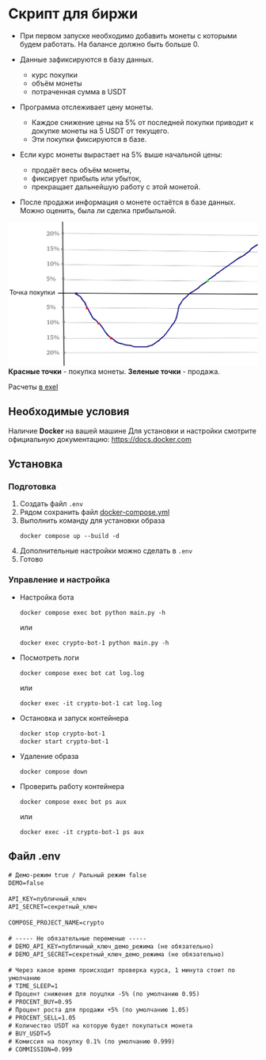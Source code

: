 # Скрипт для биржи
- При первом запуске необходимо добавить монеты с которыми будем работать. На балансе должно быть больше 0.

- Данные зафиксируются в базу данных.

    - курс покупки
    - объём монеты
    - потраченная сумма в USDT

- Программа отслеживает цену монеты.

    - Каждое снижение цены на 5% от последней покупки приводит к докупке монеты на 5 USDT от текущего.
    - Эти покупки фиксируются в базе.

- Если курс монеты вырастает на 5% выше начальной цены:

    - продаёт весь объём монеты,
    - фиксирует прибыль или убыток,
    - прекращает дальнейшую работу с этой монетой.

- После продажи информация о монете остаётся в базе данных. Можно оценить, была ли сделка прибыльной.

![График](info.png)
**Красные точки** - покупка монеты. **Зеленые точки** - продажа.

Расчеты [в exel](/calculations.xlsx)

## Необходимые условия
Наличие **Docker** на вашей машине
Для установки и настройки смотрите официальную документацию: https://docs.docker.com


## Установка
### Подготовка

1. Создать файл `.env`
2. Рядом сохранить файл [docker-compose.yml](/docker-compose.yml)
3. Выполнить команду для установки образа
    ```
    docker compose up --build -d
    ```
4. Дополнительные настройки можно сделать в `.env`
5. Готово

### Управление и настройка

- Настройка бота 
    ```
    docker compose exec bot python main.py -h
    ```
    или
    ```
    docker exec crypto-bot-1 python main.py -h
    ```

- Посмотреть логи

    ```
    docker compose exec bot cat log.log
    ```
    или
    ```
    docker exec -it crypto-bot-1 cat log.log
    ```

- Остановка и запуск контейнера
    ```
    docker stop crypto-bot-1
    docker start crypto-bot-1
    ```

- Удаление образа
    ```
    docker compose down
    ```

- Проверить работу контейнера
    ```
    docker compose exec bot ps aux
    ```
    или
    ```
    docker exec -it crypto-bot-1 ps aux
    ```

## Файл .env
```
# Демо-режим true / Ральный режим false
DEMO=false

API_KEY=публичный_ключ
API_SECRET=секретный_ключ

COMPOSE_PROJECT_NAME=crypto

# ----- Не обязательные переменые -----
# DEMO_API_KEY=публичный_ключ_демо_режима (не обязательно)
# DEMO_API_SECRET=секретный_ключ_демо_режима (не обязательно)

# Через какое время происходит проверка курса, 1 минута стоит по умолчанию
# TIME_SLEEP=1
# Процент снижения для поуцпки -5% (по умолчанию 0.95)
# PROCENT_BUY=0.95
# Процент роста для продажи +5% (по умолчанию 1.05)
# PROCENT_SELL=1.05
# Количество USDT на которую будет покупаться монета
# BUY_USDT=5
# Комиссия на покупку 0.1% (по умолчанию 0.999)
# COMMISSION=0.999
```